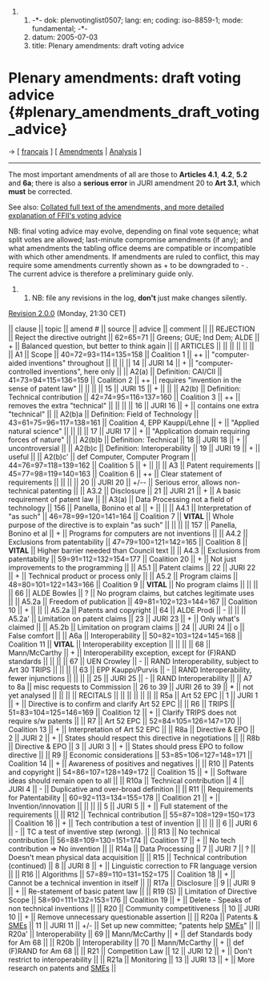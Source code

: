 1.  1.  -\*- dok: plenvotinglist0507; lang: en; coding: iso-8859-1;
        mode: fundamental; -\*-
    2.  datum: 2005-07-03
    3.  title: Plenary amendments: draft voting advice

# Plenary amendments: draft voting advice {#plenary_amendments_draft_voting_advice}

-\> \[ [ français](PlenVotingList0507Fr "wikilink") \] \[ [
Amendments](Plen05En "wikilink") \| [
Analysis](PlenAmend0507En "wikilink") \]

------------------------------------------------------------------------

The most important amendments of all are those to **Articles 4.1**,
**4.2**, **5.2** and **6a**; there is also a **serious error** in JURI
amendment 20 to **Art 3.1**, which **must** be corrected.

See also: [ Collated full text of the amendments, and more detailed
explanation of FFII\'s voting advice](PlenAmend0507En "wikilink")

NB: final voting advice may evolve, depending on final vote sequence;
what split votes are allowed; last-minute compromise amendments (if
any); and what amendments the tabling office deems are compatible or
incompatible with which other amendments. If amendments are ruled to
conflict, this may require some amendments currently shown as + to be
downgraded to - . The current advice is therefore a preliminary guide
only.

1.  1.  NB: file any revisions in the log, **don\'t** just make changes
        silently.

[ Revision 2.0.0](PlenVotingListRevisions0507En "wikilink") (Monday,
21:30 CET)

\|\| clause \|\| topic \|\| amend \# \|\| source \|\| advice \|\|
comment \|\| \|\| REJECTION \|\| Reject the directive outright \|\|
62=65=71 \|\| Greens; GUE; Ind Dem; ALDE \|\| + \|\| Balanced question,
but better to think again \|\| \|\| ARTICLES \|\| \|\| \|\| \|\| \|\|
\|\| \|\| A1 \|\| Scope \|\| 40=72=93=114=135=158 \|\| Coalition 1 \|\|
++ \|\| \"computer-aided inventions\" throughout \|\| \|\| \|\| \|\| 14
\|\| JURI 14 \|\| + \|\| \"computer-controlled inventions\", here only
\|\| \|\| A2(a) \|\| Definition: CAI/CII \|\| 41=73=94=115=136=159 \|\|
Coalition 2 \|\| ++ \|\| requires \"invention in the sense of patent
law\" \|\| \|\| \|\| \|\| 15 \|\| JURI 15 \|\| + \|\| \|\| \|\| A2(b)
\|\| Definition: Technical contribution \|\| 42=74=95=116=137=160 \|\|
Coalition 3 \|\| ++ \|\| removes the extra \"technical\" \|\| \|\| \|\|
\|\| 16 \|\| JURI 16 \|\| + \|\| contains one extra \"technical\" \|\|
\|\| A2(b)a \|\| Definition: Field of Technology \|\|
43=61=75=96=117=138=161 \|\| Coalition 4, EPP Kauppi/Lehne \|\| + \|\|
\"Applied natural science\" \|\| \|\| \|\| \|\| 17 \|\| JURI 17 \|\| +
\|\| \"Application domain requiring forces of nature\" \|\| \|\| A2(b)b
\|\| Definition: Technical \|\| 18 \|\| JURI 18 \|\| + \|\|
uncontroversial \|\| \|\| A2(b)c \|\| Definition: Interoperability \|\|
19 \|\| JURI 19 \|\| + \|\| useful \|\| \|\| A2(b)c\' \|\| def Computer,
Computer Program \|\| 44=76=97=118=139=162 \|\| Coalition 5 \|\| + \|\|
\|\| \|\| A3 \|\| Patent requirements \|\| 45=77=98=119=140=163 \|\|
Coalition 6 \|\| ++ \|\| Clear statement of requirements \|\| \|\| \|\|
\|\| 20 \|\| JURI 20 \|\| +/\-- \|\| Serious error, allows non-technical
patenting \|\| \|\| A3.2 \|\| Disclosure \|\| 21 \|\| JURI 21 \|\| +
\|\| A basic requirement of patent law \|\| \|\| A3(a) \|\| Data
Processing not a field of technology \|\| 156 \|\| Panella, Bonino et al
\|\| + \|\| \|\| \|\| A4.1 \|\| Interpretation of \"as such\" \|\|
46=78=99=120=141=164 \|\| Coalition 7 \|\| **VITAL** \|\| Whole purpose
of the directive is to explain \"as such\" \|\| \|\| \|\| \|\| 157 \|\|
Panella, Bonino et al \|\| + \|\| Programs for computers are not
inventions \|\| \|\| A4.2 \|\| Exclusions from patentability \|\|
47=79=100=121=142=165 \|\| Coalition 8 \|\| **VITAL** \|\| Higher
barrier needed than Council text \|\| \|\| A4.3 \|\| Exclusions from
patentability \|\| 59=91=112=132=154=177 \|\| Coalition 20 \|\| + \|\|
Not just improvements to the programming \|\| \|\| A5.1 \|\| Patent
claims \|\| 22 \|\| JURI 22 \|\| + \|\| Technical product or process
only \|\| \|\| A5.2 \|\| Program claims \|\| 48=80=101=122=143=166 \|\|
Coalition 9 \|\| **VITAL** \|\| No program claims \|\| \|\| \|\| \|\| 66
\|\| ALDE Bowles \|\| ? \|\| No program claims, but catches legitimate
uses \|\| \|\| A5.2a \|\| Freedom of publication \|\|
49=81=102=123=144=167 \|\| Coalition 10 \|\| + \|\| \|\| \|\| A5.2a \|\|
Patents and copyright \|\| 64 \|\| ALDE Prodi \|\| - \|\| \|\| \|\|
A5.2a\' \|\| Limitation on patent claims \|\| 23 \|\| JURI 23 \|\| +
\|\| Only what\'s claimed \|\| \|\| A5.2b \|\| Limitation on program
claims \|\| 24 \|\| JURI 24 \|\| o \|\| False comfort \|\| \|\| A6a \|\|
Interoperability \|\| 50=82=103=124=145=168 \|\| Coalition 11 \|\|
**VITAL** \|\| Interoperability exception \|\| \|\| \|\| \|\| 68 \|\|
Mann/McCarthy \|\| + \|\| Interoperability exception, except for (F)RAND
standards \|\| \|\| \|\| \|\| 67 \|\| UEN Crowley \|\| - \|\| RAND
Interoperability, subject to Art 30 TRIPS \|\| \|\| \|\| \|\| 63 \|\|
EPP Kauppi/Purvis \|\| - \|\| RAND Interoperability, fewer injunctions
\|\| \|\| \|\| \|\| 25 \|\| JURI 25 \|\| - \|\| RAND Interoperability
\|\| \|\| A7 to 8a \|\| misc requests to Commission \|\| 26 to 39 \|\|
JURI 26 to 39 \|\| \* \|\| not yet analysed \|\| \|\| \|\| \|\| RECITALS
\|\| \|\| \|\| \|\| \|\| \|\| \|\| R5a \|\| Art 52 EPC \|\| 1 \|\| JURI
1 \|\| + \|\| Directive is to confirm and clarify Art 52 EPC \|\| \|\|
R6 \|\| TRIPS \|\| 51=83=104=125=146=169 \|\| Coalition 12 \|\| + \|\|
Clarify TRIPS does not require s/w patents \|\| \|\| R7 \|\| Art 52 EPC
\|\| 52=84=105=126=147=170 \|\| Coalition 13 \|\| + \|\| Interpretation
of Art 52 EPC \|\| \|\| R8a \|\| Directive & EPO \|\| 2 \|\| JURI 2
\|\| + \|\| States should respect this directive in negotiations \|\|
\|\| R8b \|\| Directive & EPO \|\| 3 \|\| JURI 3 \|\| + \|\| States
should press EPO to follow directive \|\| \|\| R9 \|\| Economic
considerations \|\| 53=85=106=127=148=171 \|\| Coalition 14 \|\| + \|\|
Awareness of positives and negatives \|\| \|\| R10 \|\| Patents and
copyright \|\| 54=86=107=128=149=172 \|\| Coalition 15 \|\| + \|\|
Software ideas should remain open to all \|\| \|\| R10a \|\| Technical
contribution \|\| 4 \|\| JURI 4 \|\| - \|\| Duplicative and over-broad
definition \|\| \|\| R11 \|\| Requirements for Patentability \|\|
60=92=113=134=155=178 \|\| Coalition 21 \|\| + \|\| Invention/innovation
\|\| \|\| \|\| \|\| 5 \|\| JURI 5 \|\| + \|\| Full statement of the
requirements \|\| \|\| R12 \|\| Technical contribution \|\|
55=87=108=129=150=173 \|\| Coalition 16 \|\| + \|\| Tech contribution a
test of invention \|\| \|\| \|\| \|\| 6 \|\| JURI 6 \|\| - \|\| TC a
test of inventive step (wrong). \|\| \|\| R13 \|\| No technical
contribution \|\| 56=88=109=130=151=174 \|\| Coalition 17 \|\| + \|\| No
tech contribution => No invention \|\| \|\| R14a \|\| Data Processing
\|\| 7 \|\| JURI 7 \|\| ? \|\| Doesn\'t mean physical data acquisition
\|\| \|\| R15 \|\| Technical contribution (continued) \|\| 8 \|\| JURI 8
\|\| + \|\| Linguistic correction to FR language version \|\| \|\| R16
\|\| Algorithms \|\| 57=89=110=131=152=175 \|\| Coalition 18 \|\| + \|\|
Cannot be a technical invention in itself \|\| \|\| R17a \|\| Disclosure
\|\| 9 \|\| JURI 9 \|\| + \|\| Re-statement of basic patent law \|\|
\|\| R19 (S) \|\| Limitation of Directive Scope \|\|
58=90=111=132=153=176 \|\| Coalition 19 \|\| + \|\| Delete - Speaks of
non technical inventions \|\| \|\| R20 \|\| Community competitiveness
\|\| 10 \|\| JURI 10 \|\| + \|\| Remove unnecessary questionable
assertion \|\| \|\| R20a \|\| Patents & [SMEs](SMEs "wikilink") \|\| 11
\|\| JURI 11 \|\| +/- \|\| Set up new committee; \"patents help
[SMEs](SMEs "wikilink")\" \|\| \|\| R20a\' \|\| Interoperability \|\| 69
\|\| Mann/McCarthy \|\| + \|\| def Standards body for Am 68 \|\| \|\|
R20b \|\| Interoperability \|\| 70 \|\| Mann/McCarthy \|\| + \|\| def
(F)RAND for Am 68 \|\| \|\| R21 \|\| Competition Law \|\| 12 \|\| JURI
12 \|\| + \|\| Don\'t restrict to interoperability \|\| \|\| R21a \|\|
Monitoring \|\| 13 \|\| JURI 13 \|\| + \|\| More research on patents and
[SMEs](SMEs "wikilink") \|\|
